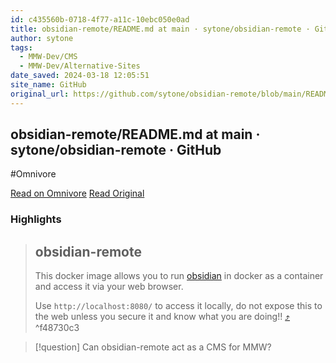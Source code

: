 ```yaml
---
id: c435560b-0718-4f77-a11c-10ebc050e0ad
title: obsidian-remote/README.md at main · sytone/obsidian-remote · GitHub
author: sytone
tags:
  - MMW-Dev/CMS
  - MMW-Dev/Alternative-Sites
date_saved: 2024-03-18 12:05:51
site_name: GitHub
original_url: https://github.com/sytone/obsidian-remote/blob/main/README.md
---
```


## obsidian-remote/README.md at main · sytone/obsidian-remote · GitHub
#Omnivore

[Read on Omnivore](https://omnivore.app/me/https-github-com-sytone-obsidian-remote-blob-main-readme-md-18e4eaa0585)
[Read Original](https://github.com/sytone/obsidian-remote/blob/main/README.md)

### Highlights

> ## obsidian-remote
> 
> [](#obsidian-remote)
> 
> This docker image allows you to run [obsidian](https://obsidian.md/) in docker as a container and access it via your web browser.
> 
> Use `http://localhost:8080/` to access it locally, do not expose this to the web unless you secure it and know what you are doing!! [⤴️](https://omnivore.app/me/https-github-com-sytone-obsidian-remote-blob-main-readme-md-18e4eaa0585#f48730c3-dfb7-4b23-99fd-0692fad66fd2)  ^f48730c3

> [!question] Can obsidian-remote act as a CMS for MMW?

